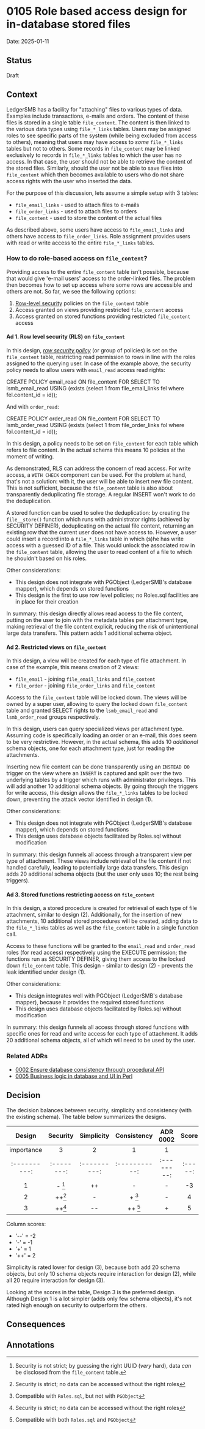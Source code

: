 # 0105 Role based access design for in-database stored files

Date: 2025-01-11

## Status

Draft

## Context

LedgerSMB has a facility for "attaching" files to various types of data.
Examples include transactions, e-mails and orders. The content of these files
is stored in a single table `file_content`. The content is then linked to the
various data types using `file_*_links` tables. Users may be assigned
roles to see specific parts of the system (while being excluded from access
to others), meaning that users may have access to *some* `file_*_links` tables
but not to others. Some records in `file_content` may be linked exclusively to
records in `file_*_links` tables to which the user has no access. In that case,
the user should not be able to retrieve the content of the stored files.
Similarly, should the user not be able to save files into `file_content` which
then becomes available to users who do not share access rights with the user
who inserted the data.

For the purpose of this discussion, lets assume a simple setup with 3 tables:

* `file_email_links` - used to attach files to e-mails
* `file_order_links` - used to attach files to orders
* `file_content` - used to store the content of the actual files

As described above, some users have access to `file_email_links` and others
have access to `file_order_links`. Role assignment provides users with read
or write access to the entire `file_*_links` tables.

### How to do role-based access on `file_content`?

Providing access to the entire `file_content` table isn't possible, because
that would give 'e-mail users' access to the order-linked files. The problem
then becomes how to set up access where some rows are accessible and others
are not. So far, we see the following options:

1. [Row-level
   security](https://www.postgresql.org/docs/current/ddl-rowsecurity.html)
   policies on the `file_content` table
2. Access granted on views providing restricted `file_content` access
3. Access granted on stored functions providing restricted `file_content` access


#### Ad 1. Row level security (RLS) on `file_content`

In this design, [*row security
policy*](https://www.postgresql.org/docs/current/sql-createpolicy.html)
(or group of policies) is set on the `file_content` table, restricting read
permission to rows in line with the roles assigned to the querying user. In
case of the example above, the security policy needs to allow users with
`email_read` access read rights:

  CREATE POLICY email_read ON file_content
    FOR SELECT
    TO lsmb_email_read
    USING (exists (select 1 from file_email_links fel where fel.content_id = id));

And with `order_read`:

  CREATE POLICY order_read ON file_content
    FOR SELECT
    TO lsmb_order_read
    USING (exists (select 1 from file_order_links fol where fol.content_id = id));


In this design, a policy needs to be set on `file_content` for each table which
refers to file content. In the actual schema this means 10 policies at the
moment of writing.

As demonstrated, RLS can address the concern of read access. For write access,
a `WITH CHECK` component can be used. For the problem at hand, that's not a
solution: with it, the user will be able to insert new file content. This is not
sufficient, because the `file_content` table is also about transparently
deduplicating file storage. A regular INSERT won't work to do the deduplication.

A stored function can be used to solve the deduplication: by creating the
`file__store()` function which runs with administrator rights (achieved by
SECURITY DEFINER), deduplicating on the actual file content, returning an
existing row that the current user does not have access to. However, a user
could insert a record into a `file_*_links` table in which (s)he has write
access with a guessed ID of a file. This would unlock the associated row
in the `file_content` table, allowing the user to read content of a file to
which he shouldn't based on his roles.

Other considerations:
* This design does not integrate with PGObject (LedgerSMB's database
  mapper), which depends on stored functions
* This design is the first to use row level policies; no Roles.sql facilities
  are in place for their creation

In summary: this design directly allows read access to the file content,
putting on the user to join with the metadata tables per attachment type,
making retrieval of the file content explicit, reducing the risk of
unintentional large data transfers. This pattern adds 1 additional schema
object.

#### Ad 2. Restricted views on `file_content`

In this design, a view will be created for each type of file attachment. In
case of the example, this means creation of 2 views:

* `file_email` - joining `file_email_links` and `file_content`
* `file_order` - joining `file_order_links` and `file_content`

Access to the `file_content` table will be locked down. The views will be
owned by a super user, allowing to query the locked down `file_content` table
and granted SELECT rights to the `lsmb_email_read` and `lsmb_order_read` groups
respectively.

In this design, users can query specialized views per attachment type. Assuming
code is specifically loading an order or an e-mail, this does seem to be very
restrictive. However, in the actual schema, this adds 10 *additional* schema
objects, one for each attachment type, just for reading the attachments.

Inserting new file content can be done transparently using an `INSTEAD DO`
trigger on the view where an `INSERT` is captured and split over the two
underlying tables by a trigger which runs with administrator privileges.
This will add another 10 additional schema objects. By going through the
triggers for write access, this design allows the `file_*_links` tables to
be locked down, preventing the attack vector identified in design (1).

Other considerations:
* This design does not integrate with PGObject (LedgerSMB's database
  mapper), which depends on stored functions
* This design uses database objects facilitated by Roles.sql without
  modification

In summary: this design funnels all access through a transparent view per
type of attachment. These views include retrieval of the file content if
not handled carefully, leading to potentially large data transfers. This
design adds 20 additional schema objects (but the user only uses 10; the
rest being triggers).

#### Ad 3. Stored functions restricting access on `file_content`

In this design, a stored procedure is created for retrieval of each type
of file attachment, similar to design (2). Additionally, for the insertion
of new attachments, 10 additional stored procedures will be created, adding
data to the `file_*_links` tables as well as the `file_content` table in a
single function call.

Access to these functions will be granted to the `email_read` and `order_read`
roles (for read access) respectively using the EXECUTE permission; the
functions run as SECURITY DEFINER, giving them access to the locked down
`file_content` table. This design - similar to design (2) - prevents the
leak identified under design (1).

Other considerations:
* This design integrates well with PGObject (LedgerSMB's database
  mapper), because it provides the required stored functions
* This design uses database objects facilitated by Roles.sql without
  modification

In summary: this design funnels all access through stored functions with
specific ones for read and write access for each type of attachment. It
adds 20 additional schema objects, all of which will need to be used by the
user.

### Related ADRs

* [0002 Ensure database consistency through
  procedural API](./0002-database-consistency-procedural-api.md)
* [0005 Business logic in database and UI
  in Perl](./0005-business-logic-in-database-and-UI-in-Perl.md)

## Decision

The decision balances between security, simplicity and consistency (with
the existing schema). The table below summarizes the designs.

| Design     | Security | Simplicity | Consistency | ADR 0002 | Score |
|:----------:|:--------:|:----------:|:-----------:|:--------:|:-----:|
| importance | 3        | 2          | 1           | 1        |       |
|:----------:|:--------:|:----------:|:-----------:|:--------:|:-----:|
| 1          | - [^1]   | ++         | -           | -        | -3    |
| 2          | ++[^2]   | -          | +  [^3]     | -        | 4     |
| 3          | ++[^2]   | --         | ++ [^4]     | +        | 5     |

Column scores:

* '--' = -2
* '-' = -1
* '+' = 1
* '++' = 2

[^1]: Security is not strict; by guessing the right UUID (*very* hard),
      data *can* be disclosed from the `file_content` table.
[^2]: Security is strict; no data can be accessed without the right roles
[^3]: Compatible with `Roles.sql`, but not with `PGObject`
[^4]: Compatible with both `Roles.sql` and `PGObject`


Simplicity is rated lower for design (3), because both add 20 schema objects,
but only 10 schema objects require interaction for design (2), while all 20
require interaction for design (3).

Looking at the scores in the table, Design 3 is the preferred design. Although
Design 1 is a lot simpler (adds only few schema objects), it's not rated high
enough on security to outperform the others.


## Consequences


## Annotations

